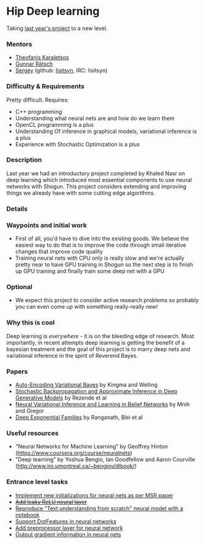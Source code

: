 # Hip Deep learning

Taking [last year's project](https://www.google-melange.com/gsoc/project/details/google/gsoc2014/khalednasr92/5657382461898752) to a new level.

### Mentors
 * [Theofanis Karaletsos](http://cbio.mskcc.org/directory/theofanis-karaletsos/index.html)
 * [Gunnar Rätsch](http://cbio.mskcc.org/research/ratsch-research-group/)
 * [Sergey](Sergey%20Lisitsyn) (github: [lisitsyn](https://github.com/lisitsyn), IRC: lisitsyn)

### Difficulty & Requirements

Pretty difficult. Requires:

 * C++ programming
 * Understanding what neural nets are and how do we learn them
 * OpenCL programming is a plus 
 * Understanding Of inference in graphical models, variational inference is a plus
 * Experience with Stochastic Optimization is a plus

### Description

Last year we had an introductory project completed by Khaled Nasr on deep learning which introduced most essential components to use neural networks with Shogun. This project considers extending and improving things we already have with some cutting edge algorithms.

### Details

### Waypoints and initial work

* First of all, you'd have to dive into the existing goods. We believe the easiest way to do that is to improve the code through small iterative changes that improve code quality
* Training neural nets with CPU only is really slow and we're actually pretty near to have GPU training in Shogun so the next step is to finish up GPU training and finally train some deep net with a GPU


### Optional

* We expect this project to consider active research problems so probably you can even come up with something really-really new!

### Why this is cool
Deep learning is *everywhere* - it is on the bleeding edge of research. 
Most importantly, in recent attempts deep learning is getting the benefit of a bayesian treatment and the goal of this project is to marry deep nets and variational inference in the spirit of Reverend Bayes.

### Papers
- [Auto-Encoding Variational Bayes](http://arxiv.org/abs/1312.6114) by Kingma and Welling
- [Stochastic Backpropagation and Approximate Inference in Deep Generative Models](http://arxiv.org/abs/1401.4082) by Rezende et al
- [Neural Variational Inference and Learning in Belief Networks](http://arxiv.org/abs/1402.0030) by Mnih and Gregor
- [Deep Exponential Families](http://arxiv.org/abs/1411.2581) by Ranganath, Blei et al

### Useful resources

- "Neural Networks for Machine Learning" by Geoffrey Hinton (https://www.coursera.org/course/neuralnets) 
- "Deep learning" by Yoshua Bengio, Ian Goodfellow and Aaron Courville (http://www.iro.umontreal.ca/~bengioy/dlbook/) 

### Entrance level tasks

- [Implement new initializations for neural nets as per MSR paper](https://github.com/shogun-toolbox/shogun/issues/2700)
- [~~Add leaky ReLU neural layer~~](https://github.com/shogun-toolbox/shogun/issues/2699)
- [Reproduce "Text understanding from scratch" neural model with a notebook](https://github.com/shogun-toolbox/shogun/issues/2701)
- [Support DotFeatures in neural networks](https://github.com/shogun-toolbox/shogun/issues/2709)
- [Add preprocessor layer for neural network](https://github.com/shogun-toolbox/shogun/issues/2710)
- [Output gradient information in neural nets](https://github.com/shogun-toolbox/shogun/issues/2723)